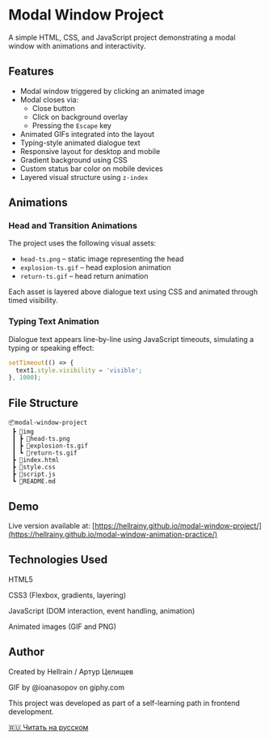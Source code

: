 # Modal Window Project

A simple HTML, CSS, and JavaScript project demonstrating a modal window with animations and interactivity.

## Features

- Modal window triggered by clicking an animated image
- Modal closes via:
  - Close button
  - Click on background overlay
  - Pressing the `Escape` key
- Animated GIFs integrated into the layout
- Typing-style animated dialogue text
- Responsive layout for desktop and mobile
- Gradient background using CSS
- Custom status bar color on mobile devices
- Layered visual structure using `z-index`

## Animations

### Head and Transition Animations

The project uses the following visual assets:

- `head-ts.png` – static image representing the head
- `explosion-ts.gif` – head explosion animation
- `return-ts.gif` – head return animation

Each asset is layered above dialogue text using CSS and animated through timed visibility.

### Typing Text Animation

Dialogue text appears line-by-line using JavaScript timeouts, simulating a typing or speaking effect:

```js
setTimeout(() => {
  text1.style.visibility = 'visible';
}, 1000);
```

## File Structure

```
📦modal-window-project
 ┣ 📂img
 ┃ ┣ 📄head-ts.png
 ┃ ┣ 📄explosion-ts.gif
 ┃ ┗ 📄return-ts.gif
 ┣ 📄index.html
 ┣ 📄style.css
 ┣ 📄script.js
 ┗ 📄README.md
```

## Demo

Live version available at:
[https://hellrainy.github.io/modal-window-project/](https://hellrainy.github.io/modal-window-animation-practice/)

## Technologies Used

HTML5

CSS3 (Flexbox, gradients, layering)

JavaScript (DOM interaction, event handling, animation)

Animated images (GIF and PNG)

## Author

Created by Hellrain / Артур Целищев

GIF by @ioanasopov on giphy.com

This project was developed as part of a self-learning path in frontend development.

[🇷🇺 Читать на русском](./README-RU.md)
